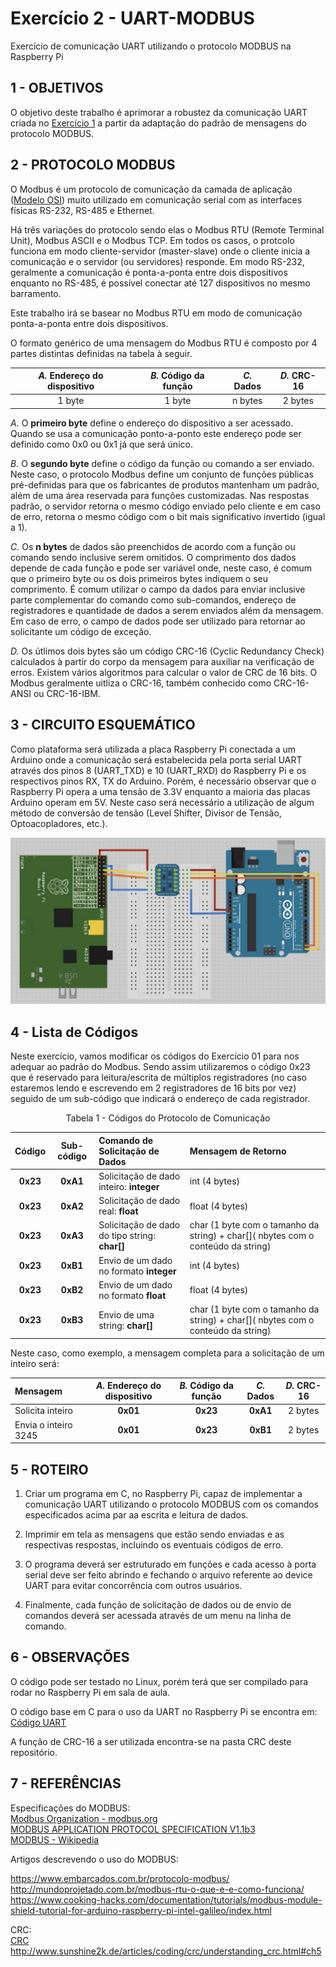 # Exercício 2 - UART-MODBUS

Exercício de comunicação UART utilizando o protocolo MODBUS na Raspberry Pi

## 1 - OBJETIVOS

O objetivo deste trabalho é aprimorar a robustez da comunicação UART criada no [Exercício 1](https://gitlab.com/fse_fga/projetos_2020_2/exercicio-1-uart) a partir da adaptação do padrão de mensagens do protocolo MODBUS.

## 2 - PROTOCOLO MODBUS

O Modbus é um protocolo de comunicação da camada de aplicação ([Modelo OSI](https://pt.wikipedia.org/wiki/Modelo_OSI)) muito utilizado em comunicação serial com as interfaces físicas RS-232, RS-485 e Ethernet. 

Há três variações do protocolo sendo elas o Modbus RTU (Remote Terminal Unit), Modbus ASCII e o Modbus TCP. Em todos os casos, o protcolo funciona em modo cliente-servidor (master-slave) onde o cliente inicia a comunicação e o servidor (ou servidores) responde. Em modo RS-232, geralmente a comunicação é ponta-a-ponta entre dois dispositivos enquanto no RS-485, é possível conectar até 127 dispositivos no mesmo barramento. 

Este trabalho irá se basear no Modbus RTU em modo de comunicação ponta-a-ponta entre dois dispositivos. 

O formato genérico de uma mensagem do Modbus RTU é composto por 4 partes distintas definidas na tabela à seguir.

| *A.* Endereço do dispositivo | *B.* Código da função  | *C.* Dados  | *D.* CRC-16  |
|:-:|:-:|:-:|:-:|
| 1 byte | 1 byte | n bytes  | 2 bytes |

*A.* O **primeiro byte** define o endereço do dispositivo a ser acessado. Quando se usa a comunicação ponto-a-ponto este endereço pode ser definido como 0x0 ou 0x1 já que será único. 

*B.* O **segundo byte** define o código da função ou comando a ser enviado. Neste caso, o protocolo Modbus define um conjunto de funções públicas pré-definidas para que os fabricantes de produtos mantenham um padrão, além de uma área reservada para funções customizadas. Nas respostas padrão, o servidor retorna o mesmo código enviado pelo cliente e em caso de erro, retorna o mesmo código com o bit mais significativo invertido (igual a 1).

*C.* Os **n bytes** de dados são preenchidos de acordo com a função ou comando sendo inclusive serem omitidos. O comprimento dos dados depende de cada função e pode ser variável onde, neste caso, é comum que o primeiro byte ou os dois primeiros bytes indiquem o seu comprimento. É comum utilizar o campo da dados para enviar inclusive parte complementar do comando como sub-comandos, endereço de registradores e quantidade de dados a serem enviados além da mensagem. Em caso de erro, o campo de dados pode ser utilizado para retornar ao solicitante um código de exceção.

*D.* Os útlimos dois bytes são um código CRC-16 (Cyclic Redundancy Check) calculados à partir do corpo da mensagem para auxiliar na verificação de erros. Existem vários algoritmos para calcular o valor de CRC de 16 bits. O Modbus geralmente uitliza o CRC-16, também conhecido como CRC-16-ANSI ou CRC-16-IBM.

## 3 - CIRCUITO ESQUEMÁTICO

Como plataforma será utilizada a placa Raspberry Pi conectada a um Arduino onde a comunicação será estabelecida pela porta serial UART através dos pinos 8 (UART_TXD) e 10 (UART_RXD) do Raspberry Pi e os respectivos pinos RX, TX do Arduino. Porém, é necessário observar que o Raspberry Pi opera a uma tensão de 3.3V enquanto a maioria das placas Arduino operam em 5V. Neste caso será necessário a utilização de algum método de conversão de tensão (Level Shifter, Divisor de Tensão, Optoacopladores, etc.).

![Conexão entre Raspberry Pi e Arduino - UART](./imagens/rasp_arduino_uart.png)

## 4 - Lista de Códigos 

Neste exercício, vamos modificar os códigos do Exercício 01 para nos adequar ao padrão do Modbus. Sendo assim utilizaremos o código 0x23 que é reservado para leitura/escrita de múltiplos registradores (no caso estaremos lendo e escrevendo em 2 registradores de 16 bits por vez) seguido de um sub-código que indicará o endereço de cada registrador.

<p style="text-align: center;">Tabela 1 - Códigos do Protocolo de Comunicação</p>

| Código |	Sub-código | Comando de Solicitação de Dados |	Mensagem de Retorno |
|:-:|:-:|:--|:--|
| **0x23** | **0xA1** |	Solicitação de dado inteiro: **integer** | int (4 bytes) |
| **0x23** | **0xA2** |	Solicitação de dado real: **float**	| float (4 bytes) |
| **0x23** | **0xA3** |	Solicitação de dado do tipo string: **char[]** | char (1 byte com o tamanho da string) + char[]( nbytes com o conteúdo da string) |
| **0x23** | **0xB1** |	Envio de um dado no formato **integer**	| int (4 bytes)
| **0x23** |  **0xB2** |	Envio de um dado no formato **float** | float (4 bytes)
| **0x23** |  **0xB3** |	Envio de uma string: **char[]**	| char (1 byte com o tamanho da string) + char[]( nbytes com o conteúdo da string)

Neste caso, como exemplo, a mensagem completa para a solicitação de um inteiro será:

| Mensagem | *A.* Endereço do dispositivo | *B.* Código da função  | *C.* Dados  | *D.* CRC-16  |
|:--|:-:|:-:|:-:|:-:|
| Solicita inteiro | **0x01** | **0x23** | **0xA1** | 2 bytes |
| Envia o inteiro 3245 | **0x01** | **0x23** | **0xB1** | 2 bytes |

## 5 - ROTEIRO

1. Criar um programa em C, no Raspberry Pi, capaz de implementar a comunicação UART utilizando o protocolo MODBUS com os comandos especificados acima par aa escrita e leitura de dados.

2. Imprimir em tela as mensagens que estão sendo enviadas e as respectivas respostas, incluindo os eventuais códigos de erro.

3. O programa deverá ser estruturado em funções e cada acesso à porta serial deve ser feito abrindo e fechando o arquivo referente ao device UART para evitar concorrência com outros usuários.

3. Finalmente, cada função de solicitação de dados ou de envio de comandos deverá ser acessada através de um menu na linha de comando.

## 6 - OBSERVAÇÕES

O código pode ser testado no Linux, porém terá que ser compilado para rodar no Raspberry Pi em sala de aula.

O código base em C para o uso da UART no Raspberry Pi se encontra em: 
[Código UART](https://gitlab.com/fse_fga/uart_raspberry_pi)

A função de CRC-16 a ser utilizada encontra-se na pasta CRC deste repositório.

## 7 - REFERÊNCIAS

Especificações do MODBUS:  
[Modbus Organization - modbus.org](https://modbus.org)  
[MODBUS APPLICATION PROTOCOL SPECIFICATION V1.1b3](https://modbus.org/docs/Modbus_Application_Protocol_V1_1b3.pdf)  
[MODBUS - Wikipedia](https://pt.wikipedia.org/wiki/Modbus)  

Artigos descrevendo o uso do MODBUS:

https://www.embarcados.com.br/protocolo-modbus/  
http://mundoprojetado.com.br/modbus-rtu-o-que-e-e-como-funciona/  
https://www.cooking-hacks.com/documentation/tutorials/modbus-module-shield-tutorial-for-arduino-raspberry-pi-intel-galileo/index.html

CRC:  
[CRC](https://pt.wikipedia.org/wiki/CRC)  
http://www.sunshine2k.de/articles/coding/crc/understanding_crc.html#ch5  

